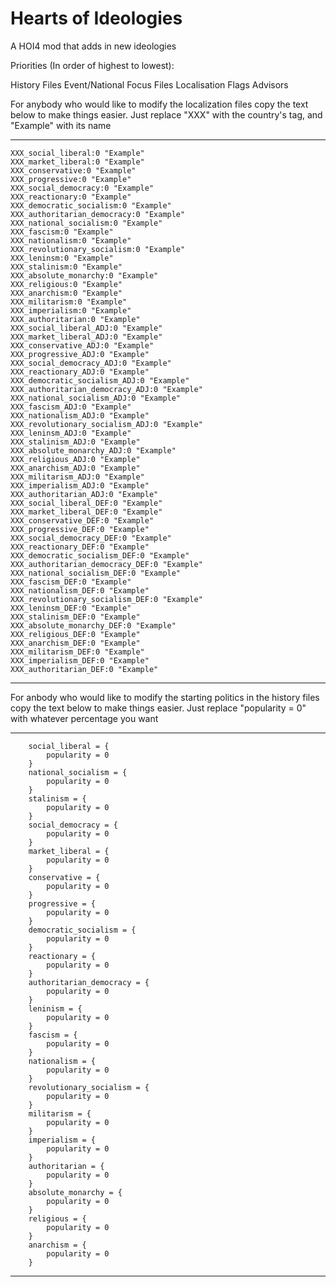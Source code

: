 # Hearts of Ideologies
A HOI4 mod that adds in new ideologies

Priorities (In order of highest to lowest):

History Files
Event/National Focus Files
Localisation
Flags
Advisors

For anybody who would like to modify the localization files copy the text below to make things easier. Just replace "XXX" with the country's tag, and "Example" with its name

----------
	XXX_social_liberal:0 "Example"
	XXX_market_liberal:0 "Example"
	XXX_conservative:0 "Example"
	XXX_progressive:0 "Example"
	XXX_social_democracy:0 "Example"
	XXX_reactionary:0 "Example"
	XXX_democratic_socialism:0 "Example"
	XXX_authoritarian_democracy:0 "Example"
	XXX_national_socialism:0 "Example"
	XXX_fascism:0 "Example"
	XXX_nationalism:0 "Example"
	XXX_revolutionary_socialism:0 "Example"
	XXX_leninsm:0 "Example"
	XXX_stalinism:0 "Example"
	XXX_absolute_monarchy:0 "Example"
	XXX_religious:0 "Example"
	XXX_anarchism:0 "Example"
	XXX_militarism:0 "Example"
	XXX_imperialism:0 "Example"
	XXX_authoritarian:0 "Example"
	XXX_social_liberal_ADJ:0 "Example"
	XXX_market_liberal_ADJ:0 "Example"
	XXX_conservative_ADJ:0 "Example"
	XXX_progressive_ADJ:0 "Example"
	XXX_social_democracy_ADJ:0 "Example"
	XXX_reactionary_ADJ:0 "Example"
	XXX_democratic_socialism_ADJ:0 "Example"
	XXX_authoritarian_democracy_ADJ:0 "Example"
	XXX_national_socialism_ADJ:0 "Example"
	XXX_fascism_ADJ:0 "Example"
	XXX_nationalism_ADJ:0 "Example"
	XXX_revolutionary_socialism_ADJ:0 "Example"
	XXX_leninsm_ADJ:0 "Example"
	XXX_stalinism_ADJ:0 "Example"
	XXX_absolute_monarchy_ADJ:0 "Example"
	XXX_religious_ADJ:0 "Example"
	XXX_anarchism_ADJ:0 "Example"
	XXX_militarism_ADJ:0 "Example"
	XXX_imperialism_ADJ:0 "Example"
	XXX_authoritarian_ADJ:0 "Example"
	XXX_social_liberal_DEF:0 "Example"
	XXX_market_liberal_DEF:0 "Example"
	XXX_conservative_DEF:0 "Example"
	XXX_progressive_DEF:0 "Example"
	XXX_social_democracy_DEF:0 "Example"
	XXX_reactionary_DEF:0 "Example"
	XXX_democratic_socialism_DEF:0 "Example"
	XXX_authoritarian_democracy_DEF:0 "Example"
	XXX_national_socialism_DEF:0 "Example"
	XXX_fascism_DEF:0 "Example"
	XXX_nationalism_DEF:0 "Example"
	XXX_revolutionary_socialism_DEF:0 "Example"
	XXX_leninsm_DEF:0 "Example"
	XXX_stalinism_DEF:0 "Example"
	XXX_absolute_monarchy_DEF:0 "Example"
	XXX_religious_DEF:0 "Example"
	XXX_anarchism_DEF:0 "Example"
	XXX_militarism_DEF:0 "Example"
	XXX_imperialism_DEF:0 "Example"
	XXX_authoritarian_DEF:0 "Example"
 ----------
 
 For anbody who would like to modify the starting politics in the history files copy the text below to make things easier. Just replace "popularity = 0" with whatever percentage you want
 
 ----------
 		social_liberal = { 
			popularity = 0
		}
		national_socialism = {
			popularity = 0
		}		
		stalinism = {
			popularity = 0
		}
		social_democracy = { 
			popularity = 0
		}
		market_liberal = { 
			popularity = 0
		}
		conservative = { 
			popularity = 0
		}
		progressive = { 
			popularity = 0
		}
		democratic_socialism = { 
			popularity = 0
		}
		reactionary = { 
			popularity = 0
		}
		authoritarian_democracy = { 
			popularity = 0
		}
		leninism = { 
			popularity = 0
		}
		fascism = { 
			popularity = 0
		}
		nationalism = { 
			popularity = 0
		}
		revolutionary_socialism = { 
			popularity = 0
		}
		militarism = { 
			popularity = 0
		}
		imperialism = { 
			popularity = 0
		}
		authoritarian = { 
			popularity = 0
		}
		absolute_monarchy = { 
			popularity = 0
		}
		religious = { 
			popularity = 0
		}
		anarchism = { 
			popularity = 0
		}
 ----------
